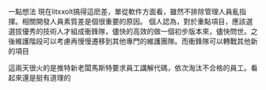 一點想法
現在litxxolt搞得這麽差，單從軟件方面看，雖然不排除管理人員亂指揮。相關開發人員素質差是個很重要的原因。
個人認為，對於重點項目，應該選選拔優秀的技術人才組成衝鋒隊，儘快的高效的做一個初步版本來，儘快問世。之後維護階段可以考慮再慢慢遷移到其他專門的維護團隊。而衝鋒隊可以轉戰其他新的項目

這兩天很火的是推特新老闆馬斯特要求員工講解代碼，依次淘汰不合格的員工。看起來還是挺有道理的

